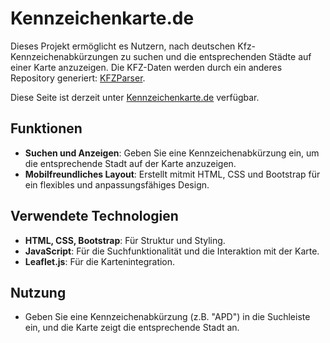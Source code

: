 # Kennzeichenkarte.de

Dieses Projekt ermöglicht es Nutzern, nach deutschen Kfz-Kennzeichenabkürzungen zu suchen und die entsprechenden Städte auf einer Karte anzuzeigen. Die KFZ-Daten werden durch ein anderes Repository generiert: [KFZParser](https://github.com/kyralux/KFZParser).

Diese Seite ist derzeit unter [Kennzeichenkarte.de](https://kennzeichenkarte.de) verfügbar.

## Funktionen

- **Suchen und Anzeigen**: Geben Sie eine Kennzeichenabkürzung ein, um die entsprechende Stadt auf der Karte anzuzeigen.
- **Mobilfreundliches Layout**: Erstellt mitmit HTML, CSS und Bootstrap für ein flexibles und anpassungsfähiges Design.

## Verwendete Technologien

- **HTML, CSS, Bootstrap**: Für Struktur und Styling.
- **JavaScript**: Für die Suchfunktionalität und die Interaktion mit der Karte.
- **Leaflet.js**: Für die Kartenintegration.

## Nutzung

- Geben Sie eine Kennzeichenabkürzung (z.B. "APD") in die Suchleiste ein, und die Karte zeigt die entsprechende Stadt an.
